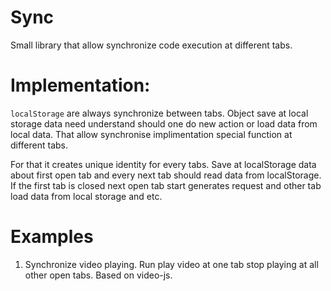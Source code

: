 # Sync
Small library that allow synchronize code execution at different tabs.

# Implementation:
 
`localStorage` are always synchronize between tabs. Object save at local storage data need understand should one do new action or load data from local data. That allow synchronise implimentation special function at different tabs. 
 
For that it creates unique identity for every tabs. Save at localStorage data about first open tab and every next tab should read data from localStorage. If the first tab is closed next open tab start generates request and other tab load data from local storage and etc.

# Examples

1. Synchronize video playing. Run play video at one tab stop playing at all other open tabs. Based on video-js.